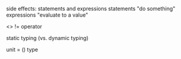 side effects:
statements and expressions
statements "do something"
expressions "evaluate to a value"

<> != operator

static typing (vs. dynamic typing)

unit = () type
